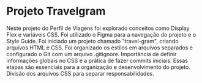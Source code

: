# Projeto Travelgram

Neste projeto do Perfil de Viagens foi explorado conceitos como Display Flex e variáveis CSS. Foi utilizado o Figma para a navegação do projeto e o Style Guide.
Foi iniciado um projeto chamado "travel-gram", criando arquivos HTML e CSS. Foi organizado os estilos em arquivos separados e configurado o Git com um arquivo .gitignore. Importância de definir informações globais no CSS e a prática de fazer commits iniciais. Essas etapas são essenciais para a organização e desenvolvimento do projeto.
Divisão dos arquivos CSS para separar responsabilidades.